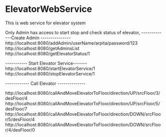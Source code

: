 # ElevatorWebService
 This is web service for elevator system

Only Admin has access to start stop and check status of elevator,
-------------Create Admin ---------------
http://localhost:8080/addAdmin/userName/arpita/password/123
http://localhost:8080/getAdminsList
http://localhost:8080/getElevatorStatus/1

----------- Start Elevator Service-------
http://localhost:8080/startElevatorService/1
http://localhost:8080/stopElevatorService/1

------------ Call Elevator --------------

http://localhost:8080/callAndMoveElevatorToFloor/direction/UP/srcFloor/3/desFloor/4
http://localhost:8080/callAndMoveElevatorToFloor/direction/UP/srcFloor/5/desFloor/7
http://localhost:8080/callAndMoveElevatorToFloor/direction/DOWN/srcFloor/5/desFloor/4
http://localhost:8080/callAndMoveElevatorToFloor/direction/DOWN/srcFloor/4/desFloor/0